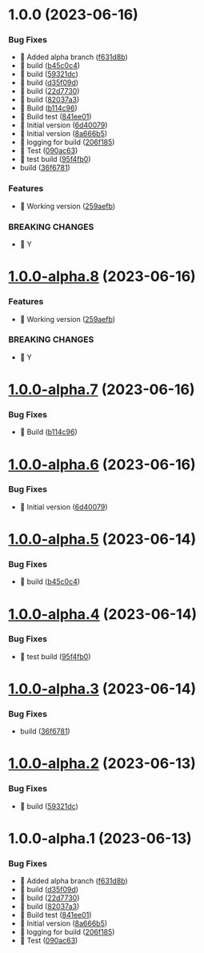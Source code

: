 # 1.0.0 (2023-06-16)


### Bug Fixes

* 🐛 Added alpha branch ([f631d8b](https://github.com/argodevops/semantic-release-rpm/commit/f631d8b6dd82d1872cb8f4d0b01e8fdf470dbcab))
* 🐛 build ([b45c0c4](https://github.com/argodevops/semantic-release-rpm/commit/b45c0c42cf5dc8c90f4487dc7ec6e94c927f0ff9))
* 🐛 build ([59321dc](https://github.com/argodevops/semantic-release-rpm/commit/59321dc1f103001514fd5e00fbe32d1ca692acf7))
* 🐛 build ([d35f09d](https://github.com/argodevops/semantic-release-rpm/commit/d35f09d26767ada78af7ae611f1019ff30b79c55))
* 🐛 build ([22d7730](https://github.com/argodevops/semantic-release-rpm/commit/22d7730b4cf766179622113a1ee6cc94b1c63398))
* 🐛 build ([82037a3](https://github.com/argodevops/semantic-release-rpm/commit/82037a3962ad01a1a96ec267b3b8ea51a8041617))
* 🐛 Build ([b114c96](https://github.com/argodevops/semantic-release-rpm/commit/b114c96f0ab8bf9b0d5dd067d45d80cdb5529cf6))
* 🐛 Build test ([841ee01](https://github.com/argodevops/semantic-release-rpm/commit/841ee014b29de95c1b72e9ed816524fd4235d5c3))
* 🐛 Initial version ([6d40079](https://github.com/argodevops/semantic-release-rpm/commit/6d400798298cbd7a0fe865bbc71dd6b727cf6c65))
* 🐛 Initial version ([8a666b5](https://github.com/argodevops/semantic-release-rpm/commit/8a666b5d2d77065bb35bd721b83d6eda1ff8ece0))
* 🐛 logging for build ([206f185](https://github.com/argodevops/semantic-release-rpm/commit/206f1856b221744ba3d6062653af202e9aa41026))
* 🐛 Test ([090ac63](https://github.com/argodevops/semantic-release-rpm/commit/090ac6323cbe29c88d04cab0d56c8991d8ce9684))
* 🐛 test build ([95f4fb0](https://github.com/argodevops/semantic-release-rpm/commit/95f4fb05da2b6b7cf32aae5b631a0bdaeb9a6480))
* build ([36f6781](https://github.com/argodevops/semantic-release-rpm/commit/36f67818ec6cb99c1f752e7fd224f7a01cd9a142))


### Features

* 🎸 Working version ([259aefb](https://github.com/argodevops/semantic-release-rpm/commit/259aefb5558cc2f8de8a04ae64ff06a099cdad86))


### BREAKING CHANGES

* 🧨 Y

# [1.0.0-alpha.8](https://github.com/argodevops/semantic-release-rpm/compare/v1.0.0-alpha.7...v1.0.0-alpha.8) (2023-06-16)


### Features

* 🎸 Working version ([259aefb](https://github.com/argodevops/semantic-release-rpm/commit/259aefb5558cc2f8de8a04ae64ff06a099cdad86))


### BREAKING CHANGES

* 🧨 Y

# [1.0.0-alpha.7](https://github.com/argodevops/semantic-release-rpm/compare/v1.0.0-alpha.6...v1.0.0-alpha.7) (2023-06-16)


### Bug Fixes

* 🐛 Build ([b114c96](https://github.com/argodevops/semantic-release-rpm/commit/b114c96f0ab8bf9b0d5dd067d45d80cdb5529cf6))

# [1.0.0-alpha.6](https://github.com/argodevops/semantic-release-rpm/compare/v1.0.0-alpha.5...v1.0.0-alpha.6) (2023-06-16)


### Bug Fixes

* 🐛 Initial version ([6d40079](https://github.com/argodevops/semantic-release-rpm/commit/6d400798298cbd7a0fe865bbc71dd6b727cf6c65))

# [1.0.0-alpha.5](https://github.com/argodevops/semantic-release-rpm/compare/v1.0.0-alpha.4...v1.0.0-alpha.5) (2023-06-14)


### Bug Fixes

* 🐛 build ([b45c0c4](https://github.com/argodevops/semantic-release-rpm/commit/b45c0c42cf5dc8c90f4487dc7ec6e94c927f0ff9))

# [1.0.0-alpha.4](https://github.com/argodevops/semantic-release-rpm/compare/v1.0.0-alpha.3...v1.0.0-alpha.4) (2023-06-14)


### Bug Fixes

* 🐛 test build ([95f4fb0](https://github.com/argodevops/semantic-release-rpm/commit/95f4fb05da2b6b7cf32aae5b631a0bdaeb9a6480))

# [1.0.0-alpha.3](https://github.com/argodevops/semantic-release-rpm/compare/v1.0.0-alpha.2...v1.0.0-alpha.3) (2023-06-14)


### Bug Fixes

* build ([36f6781](https://github.com/argodevops/semantic-release-rpm/commit/36f67818ec6cb99c1f752e7fd224f7a01cd9a142))

# [1.0.0-alpha.2](https://github.com/argodevops/semantic-release-rpm/compare/v1.0.0-alpha.1...v1.0.0-alpha.2) (2023-06-13)


### Bug Fixes

* 🐛 build ([59321dc](https://github.com/argodevops/semantic-release-rpm/commit/59321dc1f103001514fd5e00fbe32d1ca692acf7))

# 1.0.0-alpha.1 (2023-06-13)


### Bug Fixes

* 🐛 Added alpha branch ([f631d8b](https://github.com/argodevops/semantic-release-rpm/commit/f631d8b6dd82d1872cb8f4d0b01e8fdf470dbcab))
* 🐛 build ([d35f09d](https://github.com/argodevops/semantic-release-rpm/commit/d35f09d26767ada78af7ae611f1019ff30b79c55))
* 🐛 build ([22d7730](https://github.com/argodevops/semantic-release-rpm/commit/22d7730b4cf766179622113a1ee6cc94b1c63398))
* 🐛 build ([82037a3](https://github.com/argodevops/semantic-release-rpm/commit/82037a3962ad01a1a96ec267b3b8ea51a8041617))
* 🐛 Build test ([841ee01](https://github.com/argodevops/semantic-release-rpm/commit/841ee014b29de95c1b72e9ed816524fd4235d5c3))
* 🐛 Initial version ([8a666b5](https://github.com/argodevops/semantic-release-rpm/commit/8a666b5d2d77065bb35bd721b83d6eda1ff8ece0))
* 🐛 logging for build ([206f185](https://github.com/argodevops/semantic-release-rpm/commit/206f1856b221744ba3d6062653af202e9aa41026))
* 🐛 Test ([090ac63](https://github.com/argodevops/semantic-release-rpm/commit/090ac6323cbe29c88d04cab0d56c8991d8ce9684))
